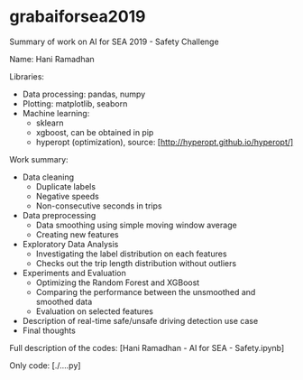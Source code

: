 # grabaiforsea2019

Summary of work on AI for SEA 2019 - Safety Challenge

Name: Hani Ramadhan

Libraries: 
- Data processing: pandas, numpy
- Plotting: matplotlib, seaborn
- Machine learning: 
    + sklearn
    + xgboost, can be obtained in pip
    + hyperopt (optimization), source: [http://hyperopt.github.io/hyperopt/]

Work summary:
- Data cleaning
    + Duplicate labels
    + Negative speeds
    + Non-consecutive seconds in trips
- Data preprocessing
    + Data smoothing using simple moving window average
    + Creating new features
- Exploratory Data Analysis
    + Investigating the label distribution on each features
    + Checks out the trip length distribution without outliers
- Experiments and Evaluation
    + Optimizing the Random Forest and XGBoost
    + Comparing the performance between the unsmoothed and smoothed data
    + Evaluation on selected features
- Description of real-time safe/unsafe driving detection use case
- Final thoughts

Full description of the codes: [Hani Ramadhan - AI for SEA - Safety.ipynb]

Only code: [./....py]
